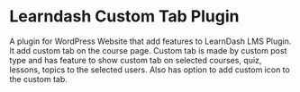 # Learndash Custom Tab Plugin

A plugin for WordPress Website that add features to LearnDash LMS Plugin. It add custom tab on the course page. Custom tab is made by custom post type and has feature to show custom tab on selected courses, quiz, lessons, topics to the selected users. Also has option to add custom icon to the custom tab.

